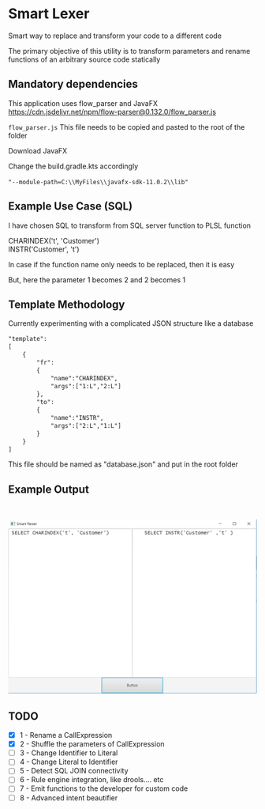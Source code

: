 # Smart Lexer
Smart way to replace and transform your code to a different code

The primary objective of this utility is to transform parameters and rename functions of an arbitrary source code statically

## Mandatory dependencies
This application uses flow_parser and JavaFX
https://cdn.jsdelivr.net/npm/flow-parser@0.132.0/flow_parser.js

`flow_parser.js` This file needs to be copied and pasted to the root of the folder

Download JavaFX

Change the build.gradle.kts accordingly

`"--module-path=C:\\MyFiles\\javafx-sdk-11.0.2\\lib"`

 
## Example Use Case (SQL)
I have chosen SQL to transform from SQL server function to PLSL function

CHARINDEX('t', 'Customer')<br/>
INSTR('Customer', 't')

In case if the function name only needs to be replaced, then it is easy

But, here the parameter 1 becomes 2 and 2 becomes 1

## Template Methodology
Currently experimenting with a complicated JSON structure like a database

    "template":
    [
        {
            "fr":
            {
                "name":"CHARINDEX",
                "args":["1:L","2:L"]
            },
            "to":
            {
                "name":"INSTR",
                "args":["2:L","1:L"]
            }
        }
    ]

This file should be named as "database.json" and put in the root folder

## Example Output
&#10240;  <!-- Hack to add whitespace -->

<p align="center">
  <img src="/docs/static/screenshot-1.png">
</p>

## TODO

- [x] 1 - Rename a CallExpression 
- [x] 2 - Shuffle the parameters of CallExpression
- [ ] 3 - Change Identifier to Literal
- [ ] 4 - Change Literal to Identifier
- [ ] 5 - Detect SQL JOIN connectivity
- [ ] 6 - Rule engine integration, like drools.... etc
- [ ] 7 - Emit functions to the developer for custom code
- [ ] 8 - Advanced intent beautifier  